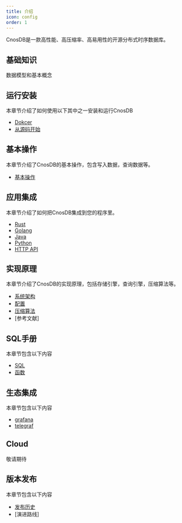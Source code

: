 ```yaml
---
title: 介绍
icon: config
order: 1
---
```


CnosDB是一款高性能、高压缩率、高易用性的开源分布式时序数据库。

## 基础知识
数据模型和基本概念

## 运行安装
本章节介绍了如何使用以下其中之一安装和运行CnosDB

- [Dokcer](guide/quick_start.md#Docker)
- [从源码开始](guide/quick_start.md#从源码开始)

## 基本操作
本章节介绍了CnosDB的基本操作，包含写入数据，查询数据等。
- [基本操作](guide/QUICK_START.md#基本操作)

## 应用集成

本章节介绍了如何把CnosDB集成到您的程序里。
- [Rust](guide/application.md#rust)
- [Golang](guide/application.md#golang)
- [Java](guide/application.md#java)
- [Python](guide/application.md#python)
- [HTTP API](guide/reference/api.md)

## 实现原理
本章节介绍了CnosDB的实现原理，包括存储引擎，查询引擎，压缩算法等。
- [系统架构](guide/arch.md) 
- [配置](guide/reference/config.md)
- [压缩算法](guide/reference/compress.md)
- [参考文献]
  
## SQL手册
本章节包含以下内容
- [SQL](guide/reference/sql.md)
- [函数](guide/reference/function.md)

## 生态集成
本章节包含以下内容
- [grafana](guide/reference/sql.md)
- [telegraf](guide/reference/function.md)
  
## Cloud
敬请期待
## 版本发布
本章节包含以下内容
- [发布历史](guide/reference/sql.md)
- [演进路线]